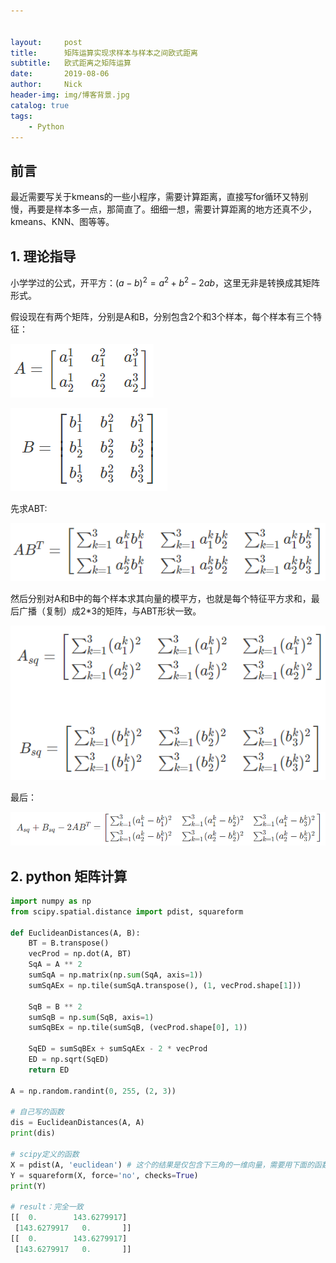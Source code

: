 ```yaml
---


layout:     post
title:      矩阵运算实现求样本与样本之间欧式距离
subtitle:   欧式距离之矩阵运算
date:       2019-08-06
author:     Nick
header-img: img/博客背景.jpg
catalog: true
tags:
    - Python
---
```


## 前言

最近需要写关于kmeans的一些小程序，需要计算距离，直接写for循环又特别慢，再要是样本多一点，那简直了。细细一想，需要计算距离的地方还真不少，kmeans、KNN、图等等。

## 1. 理论指导

小学学过的公式，开平方：$(a-b)^2 = a^2+b^2-2ab$，这里无非是转换成其矩阵形式。

假设现在有两个矩阵，分别是A和B，分别包含2个和3个样本，每个样本有三个特征：

![img](/img/2019-08-06-27.png)

![2019-08-06-28](/img/2019-08-06-28.png)

先求ABT:

![IMG](/img/2019-08-06-29.png)

然后分别对A和B中的每个样本求其向量的模平方，也就是每个特征平方求和，最后广播（复制）成2*3的矩阵，与ABT形状一致。

![img](/img/2019-08-06-30.png)

最后：

![img](/img/2019-08-06-31.png)

## 2. python 矩阵计算

```python
import numpy as np
from scipy.spatial.distance import pdist, squareform

def EuclideanDistances(A, B):
    BT = B.transpose()
    vecProd = np.dot(A, BT)
    SqA = A ** 2
    sumSqA = np.matrix(np.sum(SqA, axis=1))
    sumSqAEx = np.tile(sumSqA.transpose(), (1, vecProd.shape[1]))

    SqB = B ** 2
    sumSqB = np.sum(SqB, axis=1)
    sumSqBEx = np.tile(sumSqB, (vecProd.shape[0], 1))

    SqED = sumSqBEx + sumSqAEx - 2 * vecProd
    ED = np.sqrt(SqED)
    return ED

A = np.random.randint(0, 255, (2, 3))

# 自己写的函数
dis = EuclideanDistances(A, A)
print(dis)

# scipy定义的函数
X = pdist(A, 'euclidean') # 这个的结果是仅包含下三角的一维向量，需要用下面的函数展开成二维对称矩阵
Y = squareform(X, force='no', checks=True)
print(Y)

# result：完全一致
[[  0.        143.6279917]
 [143.6279917   0.       ]]
[[  0.        143.6279917]
 [143.6279917   0.       ]]
```

